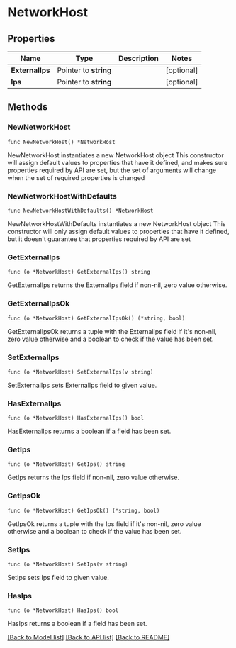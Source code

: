 # NetworkHost

## Properties

Name | Type | Description | Notes
------------ | ------------- | ------------- | -------------
**ExternalIps** | Pointer to **string** |  | [optional] 
**Ips** | Pointer to **string** |  | [optional] 

## Methods

### NewNetworkHost

`func NewNetworkHost() *NetworkHost`

NewNetworkHost instantiates a new NetworkHost object
This constructor will assign default values to properties that have it defined,
and makes sure properties required by API are set, but the set of arguments
will change when the set of required properties is changed

### NewNetworkHostWithDefaults

`func NewNetworkHostWithDefaults() *NetworkHost`

NewNetworkHostWithDefaults instantiates a new NetworkHost object
This constructor will only assign default values to properties that have it defined,
but it doesn't guarantee that properties required by API are set

### GetExternalIps

`func (o *NetworkHost) GetExternalIps() string`

GetExternalIps returns the ExternalIps field if non-nil, zero value otherwise.

### GetExternalIpsOk

`func (o *NetworkHost) GetExternalIpsOk() (*string, bool)`

GetExternalIpsOk returns a tuple with the ExternalIps field if it's non-nil, zero value otherwise
and a boolean to check if the value has been set.

### SetExternalIps

`func (o *NetworkHost) SetExternalIps(v string)`

SetExternalIps sets ExternalIps field to given value.

### HasExternalIps

`func (o *NetworkHost) HasExternalIps() bool`

HasExternalIps returns a boolean if a field has been set.

### GetIps

`func (o *NetworkHost) GetIps() string`

GetIps returns the Ips field if non-nil, zero value otherwise.

### GetIpsOk

`func (o *NetworkHost) GetIpsOk() (*string, bool)`

GetIpsOk returns a tuple with the Ips field if it's non-nil, zero value otherwise
and a boolean to check if the value has been set.

### SetIps

`func (o *NetworkHost) SetIps(v string)`

SetIps sets Ips field to given value.

### HasIps

`func (o *NetworkHost) HasIps() bool`

HasIps returns a boolean if a field has been set.


[[Back to Model list]](../README.md#documentation-for-models) [[Back to API list]](../README.md#documentation-for-api-endpoints) [[Back to README]](../README.md)



